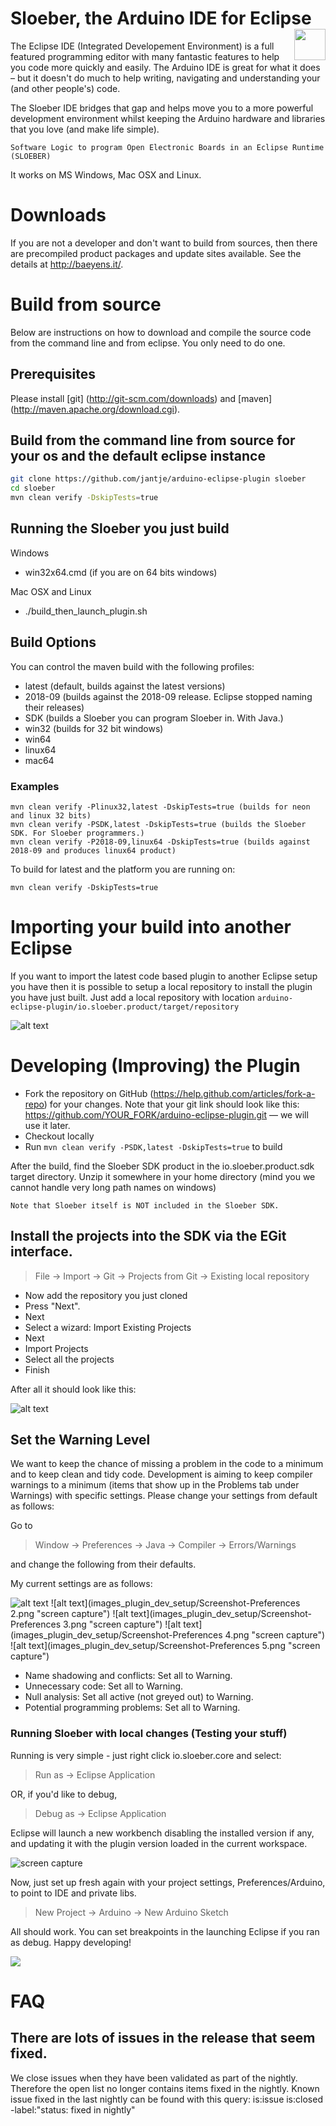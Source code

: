 # Sloeber, the Arduino IDE for Eclipse                   <img style="float: right" src="https://avatars2.githubusercontent.com/u/25158881?v=3&s=200" height="50"/>

The Eclipse IDE (Integrated Developement Environment) is a full featured programming editor with many fantastic features to help you code more quickly and easily. The Arduino IDE is great for what it does – but it doesn't do much to help writing, navigating and understanding your (and other people's) code.

The Sloeber IDE bridges that gap and helps move you to a more powerful development environment whilst keeping the Arduino hardware and libraries that you love (and make life simple).

    Software Logic to program Open Electronic Boards in an Eclipse Runtime (SLOEBER)

It works on MS Windows, Mac OSX and Linux.

# Downloads
If you are not a developer and don't want to build from sources, then there are precompiled product packages and update sites available. See the details at http://baeyens.it/.

# Build from source
Below are instructions on how to download and compile the source code from the command line and from eclipse.
You only need to do one.


## Prerequisites
Please install [git] (http://git-scm.com/downloads) and [maven] (http://maven.apache.org/download.cgi).

## Build from the command line from source for your os and the default eclipse instance
```bash
git clone https://github.com/jantje/arduino-eclipse-plugin sloeber
cd sloeber
mvn clean verify -DskipTests=true
```

## Running the Sloeber you just build

Windows

 * win32x64.cmd (if you are on 64 bits windows)

Mac OSX and Linux

 * ./build_then_launch_plugin.sh


## Build Options

You can control the maven build with the following profiles:

* latest (default, builds against the latest versions)
* 2018-09 (builds against the 2018-09 release. Eclipse stopped naming their releases)
* SDK (builds a Sloeber you can program Sloeber in. With Java.)
* win32 (builds for 32 bit windows)
* win64
* linux64
* mac64

### Examples
    mvn clean verify -Plinux32,latest -DskipTests=true (builds for neon and linux 32 bits)
    mvn clean verify -PSDK,latest -DskipTests=true (builds the Sloeber SDK. For Sloeber programmers.)
    mvn clean verify -P2018-09,linux64 -DskipTests=true (builds against 2018-09 and produces linux64 product) 
    
To build for latest and the platform you are running on:

    mvn clean verify -DskipTests=true

# Importing your build into another Eclipse
If you want to import the latest code based plugin to another Eclipse setup you have then it is possible to setup a local repository to install the plugin you have just built. Just add a local repository with location ```arduino-eclipse-plugin/io.sloeber.product/target/repository```

![alt text](images_plugin_dev_setup/add_local_repository.png "Adding a local repository")

# Developing (Improving) the Plugin
 * Fork the repository on GitHub (https://help.github.com/articles/fork-a-repo) for your changes. Note that your git link should look like this: https://github.com/YOUR_FORK/arduino-eclipse-plugin.git –– we will use it later.
 * Checkout locally
 * Run ```mvn clean verify -PSDK,latest -DskipTests=true``` to build

After the build, find the Sloeber SDK product in the io.sloeber.product.sdk target directory. Unzip it somewhere in your home directory (mind you we cannot handle very long path names on windows)

    Note that Sloeber itself is NOT included in the Sloeber SDK. 


## Install the projects into the SDK via the EGit interface.

> File → Import → Git → Projects from Git → Existing local repository

* Now add the repository you just cloned 
* Press "Next".
* Next
* Select a wizard: Import Existing Projects
* Next
* Import Projects
* Select all the projects
* Finish

After all it should look like this:

![alt text](images_plugin_dev_setup/Imported_projects.png "Projects imported")

## Set the Warning Level

We want to keep the chance of missing a problem in the code to a minimum and to keep clean and tidy code. Development is
aiming to keep compiler warnings to a minimum (items that show up in the Problems tab under Warnings) with specific settings.
Please change your settings from default as follows:

Go to

> Window → Preferences → Java → Compiler → Errors/Warnings

and change the following from their defaults.

My current settings are as follows:

![alt text](images_plugin_dev_setup/Screenshot-Preferences1.png "screen capture")
![alt text](images_plugin_dev_setup/Screenshot-Preferences 2.png "screen capture")
![alt text](images_plugin_dev_setup/Screenshot-Preferences 3.png "screen capture")
![alt text](images_plugin_dev_setup/Screenshot-Preferences 4.png "screen capture")
![alt text](images_plugin_dev_setup/Screenshot-Preferences 5.png "screen capture")

 * Name shadowing and conflicts: Set all to Warning.
 * Unnecessary code: Set all to Warning.
 * Null analysis: Set all active (not greyed out) to Warning.
 * Potential programming problems: Set all to Warning.

### Running Sloeber with local changes (Testing your stuff)
Running is very simple - just right click io.sloeber.core and select:

> Run as → Eclipse Application

OR, if you'd like to debug,

> Debug as → Eclipse Application

Eclipse will launch a new workbench disabling the installed version if any, and updating it with the plugin version loaded in the current workspace.

![](images_plugin_dev_setup/running_check_versions.png "screen capture")

Now, just set up fresh again with your project settings, Preferences/Arduino, to point to IDE and private libs.

> New Project → Arduino → New Arduino Sketch

All should work. You can set breakpoints in the launching Eclipse if you ran as debug. Happy developing!

[<img border="0" style="border-width: 0px" src="http://with-eclipse.github.io/with-eclipse-1.jpg">](http://with-eclipse.github.io/)

# FAQ
## There are lots of issues in the release that seem fixed.
We close issues when they have been validated as part of the nightly. Therefore the open list no longer contains items fixed in the nightly. Known issue fixed in the last nightly can be found with this query:
is:issue is:closed -label:"status: fixed in nightly"
